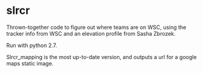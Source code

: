 # slrcr

Thrown-together code to figure out where teams are on WSC, using the tracker info from WSC and an elevation profile from Sasha Zbrozek.

Run with python 2.7.

Slrcr_mapping is the most up-to-date version, and outputs a url for a google maps static image.
